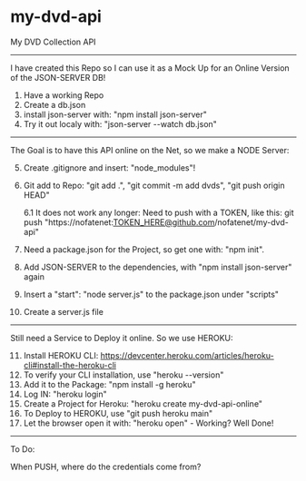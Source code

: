 # my-dvd-api
My DVD Collection API

---

I have created this Repo so I can use it as a Mock Up for an Online Version of the JSON-SERVER DB!

1. Have a working Repo
2. Create a db.json
3. install json-server with: "npm install json-server"
4. Try it out localy with: "json-server --watch db.json"

---
The Goal is to have this API online on the Net, so we make a NODE Server:

5. Create .gitignore and insert: "node_modules"!
6. Git add to Repo: "git add .", "git commit -m add dvds", "git push origin HEAD"

    6.1 It does not work any longer: Need to push with a TOKEN, like this:
        git push "https://nofatenet:TOKEN_HERE@github.com/nofatenet/my-dvd-api"

7. Need a package.json for the Project, so get one with: "npm init".
8. Add JSON-SERVER to the dependencies, with "npm install json-server" again
9. Insert a "start": "node server.js" to the package.json under "scripts"
10. Create a server.js file

---
Still need a Service to Deploy it online. So we use HEROKU:

11. Install HEROKU CLI: https://devcenter.heroku.com/articles/heroku-cli#install-the-heroku-cli
12. To verify your CLI installation, use "heroku --version"
13. Add it to the Package: "npm install -g heroku"
14. Log IN: "heroku login"
15. Create a Project for Heroku: "heroku create my-dvd-api-online"
16. To Deploy to HEROKU, use "git push heroku main"
17. Let the browser open it with: "heroku open" - Working? Well Done!

---

To Do:

When PUSH, where do the credentials come from?
